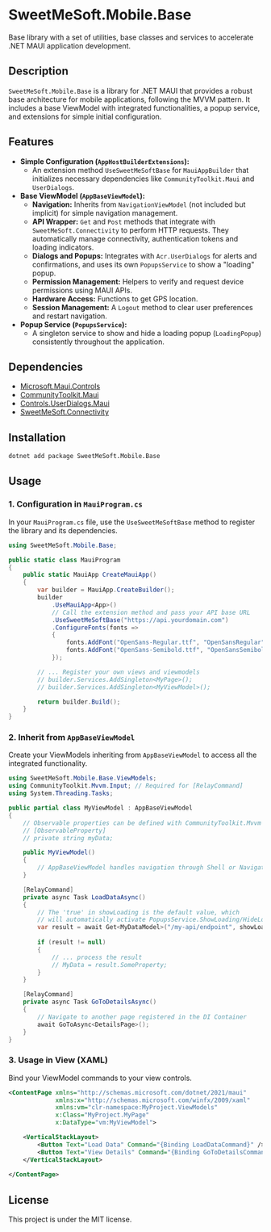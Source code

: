 # SweetMeSoft.Mobile.Base

Base library with a set of utilities, base classes and services to accelerate .NET MAUI application development.

## Description

`SweetMeSoft.Mobile.Base` is a library for .NET MAUI that provides a robust base architecture for mobile applications, following the MVVM pattern. It includes a base ViewModel with integrated functionalities, a popup service, and extensions for simple initial configuration.

## Features

-   **Simple Configuration (`AppHostBuilderExtensions`):**
    -   An extension method `UseSweetMeSoftBase` for `MauiAppBuilder` that initializes necessary dependencies like `CommunityToolkit.Maui` and `UserDialogs`.
-   **Base ViewModel (`AppBaseViewModel`):**
    -   **Navigation:** Inherits from `NavigationViewModel` (not included but implicit) for simple navigation management.
    -   **API Wrapper:** `Get` and `Post` methods that integrate with `SweetMeSoft.Connectivity` to perform HTTP requests. They automatically manage connectivity, authentication tokens and loading indicators.
    -   **Dialogs and Popups:** Integrates with `Acr.UserDialogs` for alerts and confirmations, and uses its own `PopupsService` to show a "loading" popup.
    -   **Permission Management:** Helpers to verify and request device permissions using MAUI APIs.
    -   **Hardware Access:** Functions to get GPS location.
    -   **Session Management:** A `Logout` method to clear user preferences and restart navigation.
-   **Popup Service (`PopupsService`):**
    -   A singleton service to show and hide a loading popup (`LoadingPopup`) consistently throughout the application.

## Dependencies

-   [Microsoft.Maui.Controls](https://www.nuget.org/packages/Microsoft.Maui.Controls)
-   [CommunityToolkit.Maui](https://www.nuget.org/packages/CommunityToolkit.Maui)
-   [Controls.UserDialogs.Maui](https://www.nuget.org/packages/Controls.UserDialogs.Maui)
-   [SweetMeSoft.Connectivity](https://www.nuget.org/packages/SweetMeSoft.Connectivity)

## Installation

```bash
dotnet add package SweetMeSoft.Mobile.Base
```

## Usage

### 1. Configuration in `MauiProgram.cs`

In your `MauiProgram.cs` file, use the `UseSweetMeSoftBase` method to register the library and its dependencies.

```csharp
using SweetMeSoft.Mobile.Base;

public static class MauiProgram
{
    public static MauiApp CreateMauiApp()
    {
        var builder = MauiApp.CreateBuilder();
        builder
            .UseMauiApp<App>()
            // Call the extension method and pass your API base URL
            .UseSweetMeSoftBase("https://api.yourdomain.com") 
            .ConfigureFonts(fonts =>
            {
                fonts.AddFont("OpenSans-Regular.ttf", "OpenSansRegular");
                fonts.AddFont("OpenSans-Semibold.ttf", "OpenSansSemibold");
            });

        // ... Register your own views and viewmodels
        // builder.Services.AddSingleton<MyPage>();
        // builder.Services.AddSingleton<MyViewModel>();

        return builder.Build();
    }
}
```

### 2. Inherit from `AppBaseViewModel`

Create your ViewModels inheriting from `AppBaseViewModel` to access all the integrated functionality.

```csharp
using SweetMeSoft.Mobile.Base.ViewModels;
using CommunityToolkit.Mvvm.Input; // Required for [RelayCommand]
using System.Threading.Tasks;

public partial class MyViewModel : AppBaseViewModel
{
    // Observable properties can be defined with CommunityToolkit.Mvvm
    // [ObservableProperty]
    // private string myData;

    public MyViewModel()
    {
        // AppBaseViewModel handles navigation through Shell or NavigationPage
    }

    [RelayCommand]
    private async Task LoadDataAsync()
    {
        // The 'true' in showLoading is the default value, which
        // will automatically activate PopupsService.ShowLoading/HideLoading.
        var result = await Get<MyDataModel>("/my-api/endpoint", showLoading: true);
        
        if (result != null)
        {
            // ... process the result
            // MyData = result.SomeProperty;
        }
    }

    [RelayCommand]
    private async Task GoToDetailsAsync()
    {
        // Navigate to another page registered in the DI Container
        await GoToAsync<DetailsPage>();
    }
}
```

### 3. Usage in View (XAML)

Bind your ViewModel commands to your view controls.

```xml
<ContentPage xmlns="http://schemas.microsoft.com/dotnet/2021/maui"
             xmlns:x="http://schemas.microsoft.com/winfx/2009/xaml"
             xmlns:vm="clr-namespace:MyProject.ViewModels"
             x:Class="MyProject.MyPage"
             x:DataType="vm:MyViewModel">

    <VerticalStackLayout>
        <Button Text="Load Data" Command="{Binding LoadDataCommand}" />
        <Button Text="View Details" Command="{Binding GoToDetailsCommand}" />
    </VerticalStackLayout>
    
</ContentPage>
```

## License

This project is under the MIT license.